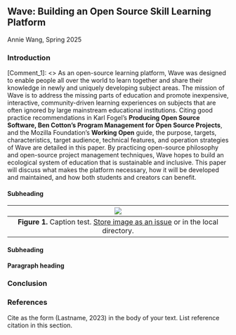 ## Wave: Building an Open Source Skill Learning Platform
Annie Wang, Spring 2025


### Introduction   

[Comment_1]: <> As an open-source learning platform, Wave was designed to enable people all over the world to learn together and share their knowledge in newly and uniquely developing subject areas. The mission of Wave is to address the missing parts of education and promote inexpensive, interactive, community-driven learning experiences on subjects that are often ignored by large mainstream educational institutions. Citing good practice recommendations in Karl Fogel’s **Producing Open Source Software, Ben Cotton’s Program Management for Open Source Projects**, and the Mozilla Foundation’s **Working Open** guide, the purpose, targets, characteristics, target audience, technical features, and operation strategies of Wave are detailed in this paper. By practicing open-source philosophy and open-source project management techniques, Wave hopes to build an ecological system of education that is sustainable and inclusive. This paper will discuss what makes the platform necessary, how it will be developed and maintained, and how both students and creators can benefit.


[Comment_2]: <> (An example of a reference in paper text, cite in Reference list -- see Comment 8)

#### Subheading
[Comment_3]: <> (begin your text here)

| ![](https://user-images.githubusercontent.com/38323286/233691025-55deb1db-3e35-4589-8c55-4f859f8e41cd.jpg) | 
| :--: |
| <b>Figure 1.</b> Caption test. [Store image as an issue](https://github.com/OREL-group/Project-Management/issues/279) or in the local directory. |   

[Comment_4]: <> (Insert Figure with caption here)

#### Subheading     

[Comment_5]: <> (begin your text here)

__Paragraph heading__         

[Comment_6]: <> (begin your text two spaces after the last underscore in the previous line)


### Conclusion      

[Comment_7]: <> (begin your text here)


### References     

[Comment_8]: <> (begin your reference list here. Cite as author, year in main text. Reference link should correpond with link in Comment 2  Use any format you wish -- MLA, APA, etc.)

Cite as the form (Lastname, 2023) in the body of your text. List reference citation in this section. 
